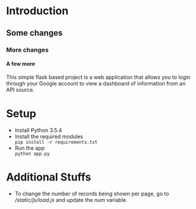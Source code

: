 <h1>Introduction</h1>
<h2>Some changes</h2>
<h3>More changes</h3>
<h4>A few more</h4>

This simple flask based project is a web application that allows you to login through your Google account to view a dashboard of information from an API source.

<h1>Setup</h1>
<ul>
    <li>Install Python 3.5.4</li>
    <li>Install the required modules</li>
    <code>pip install -r requirements.txt</code>
    <li>Run the app </li>
    <code>python app.py</code>
</ul>  
<h1>Additional Stuffs</h1>
<ul>
    <li>To change the number of records being shown per page, go to <i>/static/js/load.js</i> and update the <i>num</i> variable.</li>
 </ul> 

